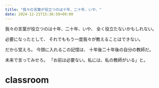 ```yaml
---
title: "我々の言葉が役立つのは十年、二十年、いや、"
date: 2024-12-21T15:36:59+09:00
---
```

我々の言葉が役立つのは十年、二十年、いや、
全く役立たないかもしれない。

必要になったとして、
それでももう一度我々が教えることはできない。

だから覚えろ。
今頭に入れるこの記憶は、
十年後二十年後の自分の教師だ。

未来で言ってみせろ。
「お前は必要ない。私には、私の教師がいる」と。

# classroom
